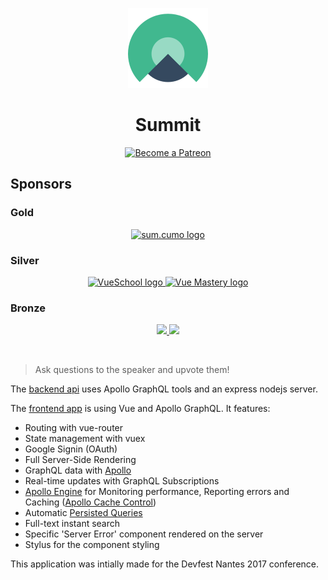 <p align="center">
  <img src="https://raw.githubusercontent.com/Akryum/devfest-nantes-2017/master/logo.png" />
</p>

<h1 align="center">Summit</h1>


<p align="center">
  <a href="https://www.patreon.com/akryum" target="_blank">
    <img src="https://c5.patreon.com/external/logo/become_a_patron_button.png" alt="Become a Patreon">
  </a>
</p>

## Sponsors

### Gold

<p align="center">
  <a href="https://www.sumcumo.com/en/" target="_blank">
    <img src="https://cdn.discordapp.com/attachments/258614093362102272/570728242399674380/logo-sumcumo.png" alt="sum.cumo logo" width="400px">
  </a>
</p>

### Silver

<p align="center">
  <a href="https://vueschool.io/" target="_blank">
    <img src="https://vueschool.io/img/logo/vueschool_logo_multicolor.svg" alt="VueSchool logo" width="200px">
  </a>

  <a href="https://www.vuemastery.com/" target="_blank">
    <img src="https://cdn.discordapp.com/attachments/258614093362102272/557267759130607630/Vue-Mastery-Big.png" alt="Vue Mastery logo" width="200px">
  </a>
</p>

### Bronze

<p align="center">
  <a href="https://vuetifyjs.com" target="_blank">
    <img src="https://cdn.discordapp.com/attachments/537832759985700914/537832771691872267/Horizontal_Logo_-_Dark.png" width="100">
  </a>

  <a href="https://www.frontenddeveloperlove.com/" target="_blank" title="Frontend Developer Love">
    <img src="https://cdn.discordapp.com/attachments/258614093362102272/557267744249085953/frontend_love-logo.png" width="56">
  </a>
</p>


<br>

> Ask questions to the speaker and upvote them!

The [backend api](./api) uses Apollo GraphQL tools and an express nodejs server.

The [frontend app](./app) is using Vue and Apollo GraphQL. It features:

- Routing with vue-router
- State management with vuex
- Google Signin (OAuth)
- Full Server-Side Rendering
- GraphQL data with [Apollo](https://www.apollographql.com/)
- Real-time updates with GraphQL Subscriptions
- [Apollo Engine](https://www.apollographql.com/engine/) for Monitoring performance, Reporting errors and Caching ([Apollo Cache Control](https://github.com/apollographql/apollo-cache-control))
- Automatic [Persisted Queries](https://github.com/apollographql/apollo-link-persisted-queries)
- Full-text instant search
- Specific 'Server Error' component rendered on the server
- Stylus for the component styling

This application was intially made for the Devfest Nantes 2017 conference.
